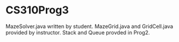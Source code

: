 # CS310Prog3
MazeSolver.java written by student. MazeGrid.java and GridCell.java provided by instructor. Stack and Queue provded in Prog2.
